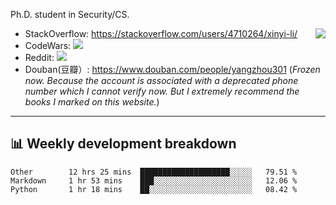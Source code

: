 Ph.D. student in Security/CS.

<img align="right" src="https://github-readme-stats.vercel.app/api?username=li-xin-yi&count_private=true&show_icons=true&hide_title=true&theme=tokyonight" />

- StackOverflow: https://stackoverflow.com/users/4710264/xinyi-li/
- CodeWars: [![](https://www.codewars.com/users/xy-li/badges/micro)](https://www.codewars.com/users/xy-li/)
- Reddit: [![](https://img.shields.io/reddit/user-karma/combined/xy-li?style=social)](https://www.reddit.com/user/xy-li/)
- Douban(豆瓣）: https://www.douban.com/people/yangzhou301  (*Frozen now. Because the account is associated with a deprecated phone number which I cannot verify now. But I extremely recommend the books I marked on this website.*)

---

## 📊 Weekly development breakdown

<!--START_SECTION:waka-->
```text
Other        12 hrs 25 mins  ████████████████████░░░░░   79.51 % 
Markdown     1 hr 53 mins    ███░░░░░░░░░░░░░░░░░░░░░░   12.06 % 
Python       1 hr 18 mins    ██░░░░░░░░░░░░░░░░░░░░░░░   08.42 % 
```
<!--END_SECTION:waka-->
